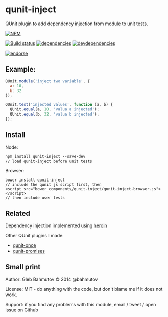 # qunit-inject

QUnit plugin to add dependency injection from module to unit tests.

[![NPM][qunit-inject-icon]][qunit-inject-url]

[![Build status][qunit-inject-ci-image]][qunit-inject-ci-url]
[![dependencies][qunit-inject-dependencies-image]][qunit-inject-dependencies-url]
[![devdependencies][qunit-inject-devdependencies-image]][qunit-inject-devdependencies-url]

[![endorse][endorse-image]][endorse-url]

## Example:

```js
QUnit.module('inject two variable', {
  a: 10,
  b: 32
});

QUnit.test('injected values', function (a, b) {
  QUnit.equal(a, 10, 'valua a injected');
  QUnit.equal(b, 32, 'valua b injected');
});
```

## Install

Node:

```
npm install qunit-inject --save-dev
// load qunit-inject before unit tests
```

Browser:

```
bower install qunit-inject
// include the qunit js script first, then
<script src="bower_components/qunit-inject/qunit-inject-browser.js"></script>
// then include user tests
```

## Related

Dependency injection implemented using [heroin](https://github.com/bahmutov/heroin)

Other QUnit plugins I made:

* [qunit-once](https://github.com/bahmutov/qunit-once)
* [qunit-promises](https://github.com/bahmutov/qunit-promises)

## Small print

Author: Gleb Bahmutov &copy; 2014 @bahmutov

License: MIT - do anything with the code, but don't blame me if it does not work.

Support: if you find any problems with this module, email / tweet / open issue on Github

[qunit-inject-icon]: https://nodei.co/npm/qunit-inject.png?downloads=true
[qunit-inject-url]: https://npmjs.org/package/qunit-inject
[qunit-inject-ci-image]: https://travis-ci.org/bahmutov/qunit-inject.png?branch=master
[qunit-inject-ci-url]: https://travis-ci.org/bahmutov/qunit-inject
[qunit-inject-dependencies-image]: https://david-dm.org/bahmutov/qunit-inject.png
[qunit-inject-dependencies-url]: https://david-dm.org/bahmutov/qunit-inject
[qunit-inject-devdependencies-image]: https://david-dm.org/bahmutov/qunit-inject/dev-status.png
[qunit-inject-devdependencies-url]: https://david-dm.org/bahmutov/qunit-inject#info=devDependencies
[endorse-image]: https://api.coderwall.com/bahmutov/endorsecount.png
[endorse-url]: https://coderwall.com/bahmutov
